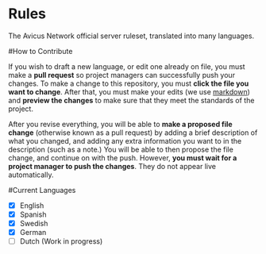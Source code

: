 # Rules
The Avicus Network official server ruleset, translated into many languages.

#How to Contribute

If you wish to draft a new language, or edit one already on file, you must make a **pull request** so project managers can successfully push your changes. To make a change to this repository, you must **click the file you want to change**. After that, you must make your edits (we use [markdown](https://github.com/adam-p/markdown-here/wiki/Markdown-Cheatsheet)) and **preview the changes** to make sure that they meet the standards of the project. 

After you revise everything, you will be able to **make a proposed file change** (otherwise known as a pull request) by adding a brief description of what you changed, and adding any extra information you want to in the description (such as a note.) You will be able to then propose the file change, and continue on with the push. However, **you must wait for a project manager to push the changes**. They do not appear live automatically.

#Current Languages

 - [x] English
 - [x] Spanish
 - [x] Swedish
 - [x] German
 - [ ] Dutch (Work in progress)
